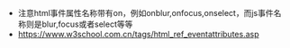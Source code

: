 - 注意html事件属性名称带有on，例如onblur,onfocus,onselect，而js事件名称则是blur,focus或者select等等
- https://www.w3school.com.cn/tags/html_ref_eventattributes.asp